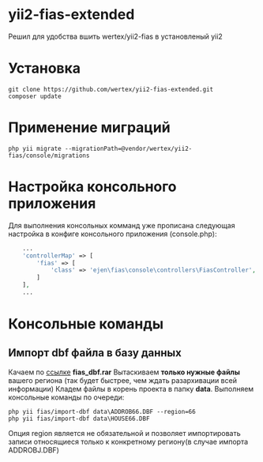 # yii2-fias-extended

Решил для удобства вшить wertex/yii2-fias в установленый yii2
# Установка
```
git clone https://github.com/wertex/yii2-fias-extended.git
composer update
```
# Применение миграций
```
php yii migrate --migrationPath=@vendor/wertex/yii2-fias/console/migrations
```
# Настройка консольного приложения
Для выполнения консольных комманд уже прописана следующая настройка в конфиге консольного приложения (console.php):
```php
    ...
    'controllerMap' => [
        'fias' => [
            'class' => 'ejen\fias\console\controllers\FiasController',
        ]
    ],
    ...
```
# Консольные команды
## Импорт dbf файла в базу данных
Качаем по [ссылке](http://fias.nalog.ru/Updates.aspx) **fias_dbf.rar**
Вытаскиваем **только нужные файлы** вашего региона (так будет быстрее, чем ждать разархивации всей информации)
Кладем файлы в корень проекта в папку **data**.
Выполняем консольные команды по очереди:
```
php yii fias/import-dbf data\ADDROB66.DBF --region=66
php yii fias/import-dbf data\HOUSE66.DBF
```
Опция region является не обязательной и позволяет импортировать записи относящиеся только к конкретному региону(в случае импорта ADDROBJ.DBF)
